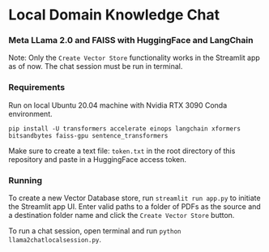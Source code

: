# Local Domain Knowledge Chat
### Meta LLama 2.0 and FAISS with HuggingFace and LangChain

Note: Only the `Create Vector Store` functionality works in the Streamlit app as of now. The chat session must be run in terminal.

### Requirements
Run on local Ubuntu 20.04 machine with Nvidia RTX 3090 Conda environment.

`pip install -U transformers accelerate einops langchain xformers bitsandbytes faiss-gpu sentence_transformers`

Make sure to create a text file: `token.txt` in the root directory of this repository and paste in a HuggingFace access token.

### Running
To create a new Vector Database store, run `streamlit run app.py` to initiate the Streamlit app UI.
Enter valid paths to a folder of PDFs as the source and a destination folder name and click the `Create Vector Store` button.

To run a chat session, open terminal and run
`python llama2chatlocalsession.py`.
